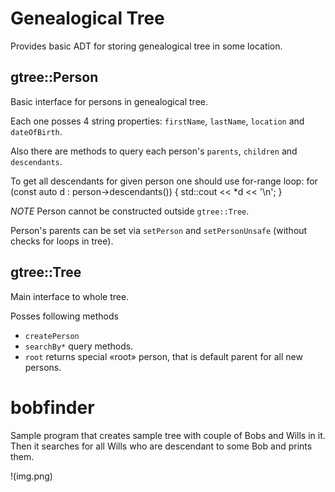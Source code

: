 # Genealogical Tree
Provides basic ADT for storing genealogical tree in some location.

## gtree::Person
Basic interface for persons in genealogical tree.

Each one posses 4 string properties: `firstName`, `lastName`, `location` and
`dateOfBirth`.

Also there are methods to query each person's `parents`, `children` and
`descendants`.

To get all descendants for given person one should use for-range loop:
    for (const auto d : person->descendants()) {
        std::cout << *d << '\n';
    }

*NOTE* Person cannot be constructed outside `gtree::Tree`.

Person's parents can be set via `setPerson` and `setPersonUnsafe` (without
checks for loops in tree).
## gtree::Tree
Main interface to whole tree.

Posses following methods
* `createPerson`
* `searchBy*` query methods.
* `root` returns special «root» person, that is default parent for all new
  persons.


# bobfinder
Sample program that creates sample tree with couple of Bobs and Wills in it.
Then it searches for all Wills who are descendant to some Bob and prints them.

!(img.png)
